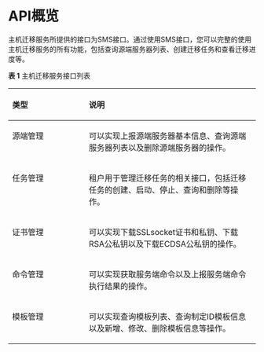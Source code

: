 # API概览<a name="sms_api_0006"></a>

主机迁移服务所提供的接口为SMS接口。通过使用SMS接口，您可以完整的使用主机迁移服务的所有功能，包括查询源端服务器列表、创建迁移任务和查看迁移进度等。

**表 1**  主机迁移服务接口列表

<a name="table3122181416560"></a>
<table><thead align="left"><tr id="row412310143562"><th class="cellrowborder" valign="top" width="31%" id="mcps1.2.3.1.1"><p id="p512381418569"><a name="p512381418569"></a><a name="p512381418569"></a>类型</p>
</th>
<th class="cellrowborder" valign="top" width="69%" id="mcps1.2.3.1.2"><p id="p10123151475619"><a name="p10123151475619"></a><a name="p10123151475619"></a>说明</p>
</th>
</tr>
</thead>
<tbody><tr id="row212311435619"><td class="cellrowborder" valign="top" width="31%" headers="mcps1.2.3.1.1 "><p id="p10123121495618"><a name="p10123121495618"></a><a name="p10123121495618"></a>源端管理</p>
</td>
<td class="cellrowborder" valign="top" width="69%" headers="mcps1.2.3.1.2 "><p id="p9123514165619"><a name="p9123514165619"></a><a name="p9123514165619"></a>可以实现上报源端服务器基本信息、查询源端服务器列表以及删除源端服务器的操作。</p>
</td>
</tr>
<tr id="row3123814115611"><td class="cellrowborder" valign="top" width="31%" headers="mcps1.2.3.1.1 "><p id="p15123151416561"><a name="p15123151416561"></a><a name="p15123151416561"></a>任务管理</p>
</td>
<td class="cellrowborder" valign="top" width="69%" headers="mcps1.2.3.1.2 "><p id="p1812381425617"><a name="p1812381425617"></a><a name="p1812381425617"></a>租户用于管理迁移任务的相关接口，包括迁移任务的创建、启动、停止、查询和删除等操作。</p>
</td>
</tr>
<tr id="row141231614145614"><td class="cellrowborder" valign="top" width="31%" headers="mcps1.2.3.1.1 "><p id="p41231414135612"><a name="p41231414135612"></a><a name="p41231414135612"></a>证书管理</p>
</td>
<td class="cellrowborder" valign="top" width="69%" headers="mcps1.2.3.1.2 "><p id="p6123121415613"><a name="p6123121415613"></a><a name="p6123121415613"></a>可以实现下载SSLsocket证书和私钥、下载RSA公私钥以及下载ECDSA公私钥的操作。</p>
</td>
</tr>
<tr id="row151231814105611"><td class="cellrowborder" valign="top" width="31%" headers="mcps1.2.3.1.1 "><p id="p8123131419560"><a name="p8123131419560"></a><a name="p8123131419560"></a>命令管理</p>
</td>
<td class="cellrowborder" valign="top" width="69%" headers="mcps1.2.3.1.2 "><p id="p2123121415617"><a name="p2123121415617"></a><a name="p2123121415617"></a>可以实现获取服务端命令以及上报服务端命令执行结果的操作。</p>
</td>
</tr>
<tr id="row153823410175"><td class="cellrowborder" valign="top" width="31%" headers="mcps1.2.3.1.1 "><p id="p7597138101714"><a name="p7597138101714"></a><a name="p7597138101714"></a>模板管理</p>
</td>
<td class="cellrowborder" valign="top" width="69%" headers="mcps1.2.3.1.2 "><p id="p1507103415233"><a name="p1507103415233"></a><a name="p1507103415233"></a>可以实现查询模板列表、查询制定ID模板信息以及新增、修改、删除模板信息等操作。</p>
</td>
</tr>
</tbody>
</table>

